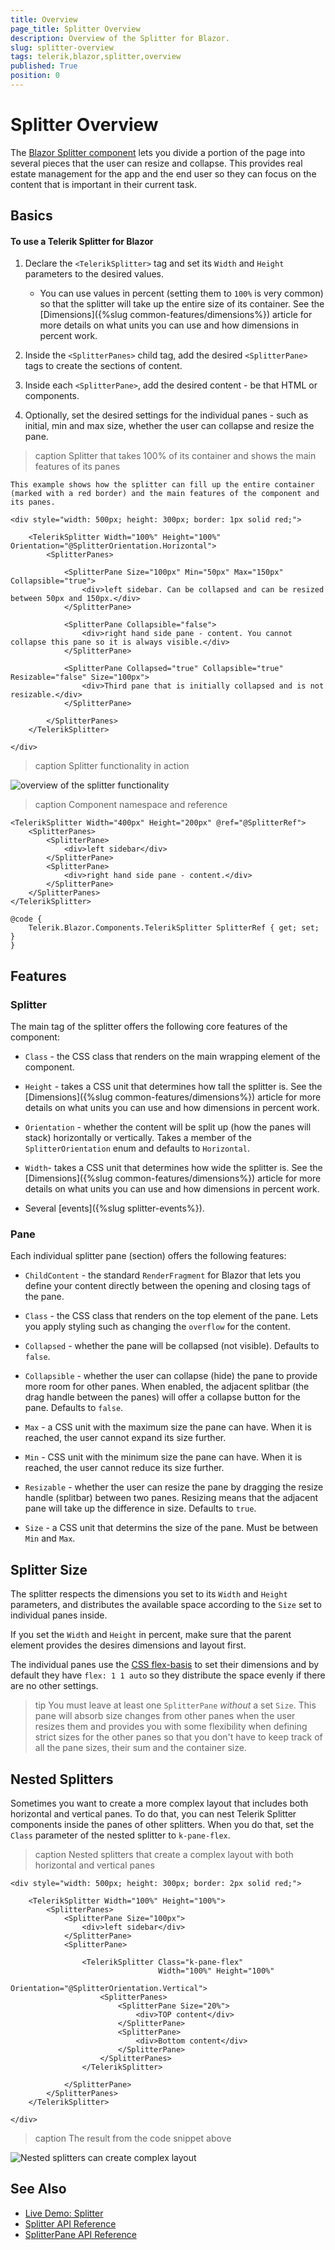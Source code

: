 ```yaml
---
title: Overview
page_title: Splitter Overview
description: Overview of the Splitter for Blazor.
slug: splitter-overview
tags: telerik,blazor,splitter,overview
published: True
position: 0
---
```


# Splitter Overview

The <a href="https://www.telerik.com/blazor-ui/splitter" target="_blank">Blazor Splitter component</a> lets you divide a portion of the page into several pieces that the user can resize and collapse. This provides real estate management for the app and the end user so they can focus on the content that is important in their current task.

## Basics

#### To use a Telerik Splitter for Blazor

1. Declare the `<TelerikSplitter>` tag and set its `Width` and `Height` parameters to the desired values.

    * You can use values in percent (setting them to `100%` is very common) so that the splitter will take up the entire size of its container. See the [Dimensions]({%slug common-features/dimensions%}) article for more details on what units you can use and how dimensions in percent work.

1. Inside the `<SplitterPanes>` child tag, add the desired `<SplitterPane>` tags to create the sections of content.

1. Inside each `<SplitterPane>`, add the desired content - be that HTML or components.

1. Optionally, set the desired settings for the individual panes - such as initial, min and max size, whether the user can collapse and resize the pane.

>caption Splitter that takes 100% of its container and shows the main features of its panes

````CSHTML
This example shows how the splitter can fill up the entire container (marked with a red border) and the main features of the component and its panes.

<div style="width: 500px; height: 300px; border: 1px solid red;">

    <TelerikSplitter Width="100%" Height="100%" Orientation="@SplitterOrientation.Horizontal">
        <SplitterPanes>
        
            <SplitterPane Size="100px" Min="50px" Max="150px" Collapsible="true">
                <div>left sidebar. Can be collapsed and can be resized between 50px and 150px.</div>
            </SplitterPane>
            
            <SplitterPane Collapsible="false">
                <div>right hand side pane - content. You cannot collapse this pane so it is always visible.</div>
            </SplitterPane>
            
            <SplitterPane Collapsed="true" Collapsible="true" Resizable="false" Size="100px">
                <div>Third pane that is initially collapsed and is not resizable.</div>
            </SplitterPane>
            
        </SplitterPanes>
    </TelerikSplitter>
    
</div>
````

>caption Splitter functionality in action

![overview of the splitter functionality](images/splitter-overview.gif)


>caption Component namespace and reference

````CSHTML
<TelerikSplitter Width="400px" Height="200px" @ref="@SplitterRef">
    <SplitterPanes>
        <SplitterPane>
            <div>left sidebar</div>
        </SplitterPane>
        <SplitterPane>
            <div>right hand side pane - content.</div>
        </SplitterPane>
    </SplitterPanes>
</TelerikSplitter>

@code {
    Telerik.Blazor.Components.TelerikSplitter SplitterRef { get; set; }
}
````


## Features

### Splitter

The main tag of the splitter offers the following core features of the component:

* `Class` - the CSS class that renders on the main wrapping element of the component.

* `Height` - takes a CSS unit that determines how tall the splitter is. See the [Dimensions]({%slug common-features/dimensions%}) article for more details on what units you can use and how dimensions in percent work.

* `Orientation` - whether the content will be split up (how the panes will stack) horizontally or vertically. Takes a member of the `SplitterOrientation` enum and defaults to `Horizontal`.

* `Width`- takes a CSS unit that determines how wide the splitter is. See the [Dimensions]({%slug common-features/dimensions%}) article for more details on what units you can use and how dimensions in percent work.

* Several [events]({%slug splitter-events%}).

### Pane

Each individual splitter pane (section) offers the following features:

* `ChildContent` - the standard `RenderFragment` for Blazor that lets you define your content directly between the opening and closing tags of the pane.

* `Class` - the CSS class that renders on the top element of the pane. Lets you apply styling such as changing the `overflow` for the content.

* `Collapsed` - whether the pane will be collapsed (not visible). Defaults to `false`.

* `Collapsible` - whether the user can collapse (hide) the pane to provide more room for other panes. When enabled, the adjacent splitbar (the drag handle between the panes) will offer a collapse button for the pane. Defaults to `false`.

* `Max` - a CSS unit with the maximum size the pane can have. When it is reached, the user cannot expand its size further.

* `Min` -  CSS unit with the minimum size the pane can have. When it is reached, the user cannot reduce its size further.

* `Resizable` - whether the user can resize the pane by dragging the resize handle (splitbar) between two panes. Resizing means that the adjacent pane will take up the difference in size. Defaults to `true`.

* `Size` - a CSS unit that determins the size of the pane. Must be between `Min` and `Max`.

## Splitter Size

The splitter respects the dimensions you set to its `Width` and `Height` parameters, and distributes the available space according to the `Size` set to individual panes inside.

If you set the `Width` and `Height` in percent, make sure that the parent element provides the desires dimensions and layout first.

The individual panes use the <a href="https://developer.mozilla.org/en-US/docs/Web/CSS/flex-basis" target="_blank">CSS flex-basis</a> to set their dimensions and by default they have `flex: 1 1 auto` so they distribute the space evenly if there are no other settings.

>tip You must leave at least one `SplitterPane` *without* a set `Size`. This pane will absorb size changes from other panes when the user resizes them and provides you with some flexibility when defining strict sizes for the other panes so that you don't have to keep track of all the pane sizes, their sum and the container size.


## Nested Splitters

Sometimes you want to create a more complex layout that includes both horizontal and vertical panes. To do that, you can nest Telerik Splitter components inside the panes of other splitters. When you do that, set the `Class` parameter of the nested splitter to `k-pane-flex`.

>caption Nested splitters that create a complex layout with both horizontal and vertical panes

````CSHTML
<div style="width: 500px; height: 300px; border: 2px solid red;">

    <TelerikSplitter Width="100%" Height="100%">
        <SplitterPanes>
            <SplitterPane Size="100px">
                <div>left sidebar</div>
            </SplitterPane>
            <SplitterPane>

                <TelerikSplitter Class="k-pane-flex"
                                 Width="100%" Height="100%"
                                 Orientation="@SplitterOrientation.Vertical">
                    <SplitterPanes>
                        <SplitterPane Size="20%">
                            <div>TOP content</div>
                        </SplitterPane>
                        <SplitterPane>
                            <div>Bottom content</div>
                        </SplitterPane>
                    </SplitterPanes>
                </TelerikSplitter>

            </SplitterPane>
        </SplitterPanes>
    </TelerikSplitter>

</div>
````

>caption The result from the code snippet above

![Nested splitters can create complex layout](images/nested-splitter-result.png)

## See Also

  * [Live Demo: Splitter](https://demos.telerik.com/blazor-ui/splitter/overview)
  * [Splitter API Reference](https://docs.telerik.com/blazor-ui/api/Telerik.Blazor.Components.TelerikSplitter)
  * [SplitterPane API Reference](https://docs.telerik.com/blazor-ui/api/Telerik.Blazor.Components.TelerikSplitterPane)
